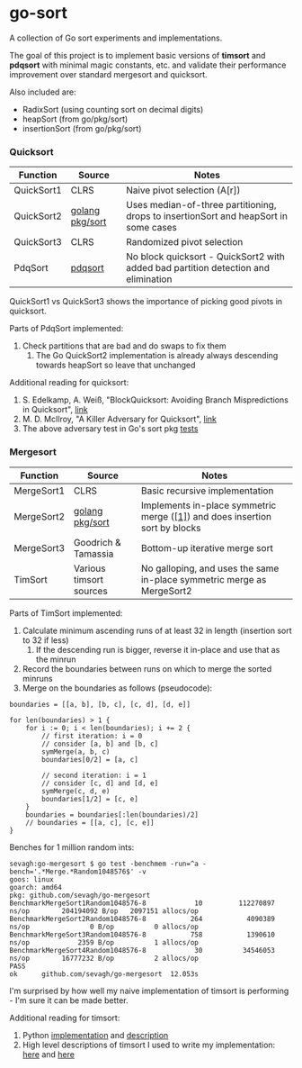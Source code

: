 # go-sort

A collection of Go sort experiments and implementations.

The goal of this project is to implement basic versions of **timsort** and **pdqsort** with minimal magic constants, etc. and validate their performance improvement over standard mergesort and quicksort.

Also included are:

* RadixSort (using counting sort on decimal digits)
* heapSort (from go/pkg/sort)
* insertionSort (from go/pkg/sort)

### Quicksort

| Function   | Source | Notes |
|------------|--------|-------|
| QuickSort1 | CLRS | Naive pivot selection (A[r]) |
| QuickSort2 | [golang pkg/sort](https://golang.org/pkg/sort/#Sort) | Uses median-of-three partitioning, drops to insertionSort and heapSort in some cases |
| QuickSort3 | CLRS | Randomized pivot selection |
| PdqSort | [pdqsort](https://github.com/orlp/pdqsort) | No block quicksort - QuickSort2 with added bad partition detection and elimination |

QuickSort1 vs QuickSort3 shows the importance of picking good pivots in quicksort.

Parts of PdqSort implemented:

1. Check partitions that are bad and do swaps to fix them
    1. The Go QuickSort2 implementation is already always descending towards heapSort so leave that unchanged

Additional reading for quicksort:

1. S. Edelkamp, A. Weiß, "BlockQuicksort: Avoiding Branch Mispredictions in Quicksort", [link](https://pdfs.semanticscholar.org/b24e/f8021811cd4ef0fcc96a770657b664ee5b52.pdf)
2. M. D. McIlroy, "A Killer Adversary for Quicksort", [link](https://www.cs.dartmouth.edu/~doug/mdmspe.pdf)
3. The above adversary test in Go's sort pkg [tests](https://github.com/golang/go/blob/master/src/sort/sort_test.go#L455)

### Mergesort

| Function   | Source | Notes |
|------------|--------|-------|
| MergeSort1 | CLRS | Basic recursive implementation |
| MergeSort2 | [golang pkg/sort](https://golang.org/pkg/sort/#Stable) | Implements in-place symmetric merge ([[1]](https://www.semanticscholar.org/paper/Stable-Minimum-Storage-Merging-by-Symmetric-Kim-Kutzner/d664cee462cb8e6a8ae2a1a7c6bab1b5f81e0618)) and does insertion sort by blocks |
| MergeSort3 | Goodrich & Tamassia | Bottom-up iterative merge sort |
| TimSort | Various timsort sources | No galloping, and uses the same in-place symmetric merge as MergeSort2 |

Parts of TimSort implemented:

1. Calculate minimum ascending runs of at least 32 in length (insertion sort to 32 if less)
    1. If the descending run is bigger, reverse it in-place and use that as the minrun
2. Record the boundaries between runs on which to merge the sorted minruns
3. Merge on the boundaries as follows (pseudocode):

```
boundaries = [[a, b], [b, c], [c, d], [d, e]]

for len(boundaries) > 1 {
    for i := 0; i < len(boundaries); i += 2 {
        // first iteration: i = 0
        // consider [a, b] and [b, c]
        symMerge(a, b, c)
        boundaries[0/2] = [a, c]

        // second iteration: i = 1
        // consider [c, d] and [d, e]
        symMerge(c, d, e)
        boundaries[1/2] = [c, e]
    }
    boundaries = boundaries[:len(boundaries)/2]
    // boundaries = [[a, c], [c, e]]
}
```

Benches for 1 million random ints:

```
sevagh:go-mergesort $ go test -benchmem -run=^a -bench='.*Merge.*Random1048576$' -v
goos: linux
goarch: amd64
pkg: github.com/sevagh/go-mergesort
BenchmarkMergeSort1Random1048576-8            10         112270897 ns/op        204194092 B/op   2097151 allocs/op
BenchmarkMergeSort2Random1048576-8           264           4090389 ns/op               0 B/op          0 allocs/op
BenchmarkMergeSort3Random1048576-8           758           1390610 ns/op            2359 B/op          1 allocs/op
BenchmarkMergeSort4Random1048576-8            30          34546053 ns/op        16777232 B/op          2 allocs/op
PASS
ok      github.com/sevagh/go-mergesort  12.053s
```

I'm surprised by how well my naive implementation of timsort is performing - I'm sure it can be made better.

Additional reading for timsort:

1. Python [implementation](https://github.com/python/cpython/blob/master/Objects/listobject.c) and [description](https://github.com/python/cpython/blob/master/Objects/listsort.txt)
2. High level descriptions of timsort I used to write my implementation: [here](https://medium.com/@rylanbauermeister/understanding-timsort-191c758a42f3?) and [here](https://wiki.c2.com/?TimSort)
